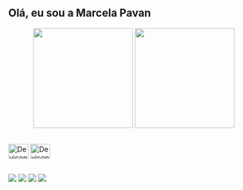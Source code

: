 ## Olá, eu sou a Marcela Pavan
  
<div align="center">
  <img height="200" src="https://github-readme-stats.vercel.app/api?username=mpontespavan&show_icons=true&theme=tokyonight" />
  <img height="200" src="https://github-readme-stats.vercel.app/api/top-langs/?username=mpontespavan&layout=compact&theme=tokyonight" />
</div>

##

 <div style="display: inline-block">
  <img align="center" alt="Devicon-RStudio" height="30" width="40" src="https://cdn.jsdelivr.net/gh/devicons/devicon@latest/icons/rstudio/rstudio-original.svg">
  <img align="center" alt="Devicon-Linux" height="30" width="40" src="https://cdn.jsdelivr.net/gh/devicons/devicon@latest/icons/linux/linux-original.svg">
</div>

##

<div style="display: inline-block"
div> 
  <a href="https://www.instagram.com/mart_celha/" target="_blank"><img src="https://img.shields.io/badge/-Instagram-%23E4405F?style=for-the-badge&logo=instagram&logoColor=white" target="_blank"></a>
 <a href="https://discordapp.com/users/martcela_87245" target="_blank"><img src="https://img.shields.io/badge/Discord-7289DA?style=for-the-badge&logo=discord&logoColor=white" target="_blank"></a> 
  <a href = "mailto:mpontespavan@outlook.com"><img src="https://img.shields.io/badge/-Gmail-%23333?style=for-the-badge&logo=gmail&logoColor=white" target="_blank"></a>
  <a href="https://www.linkedin.com/in/marcela-pontes-pavan-678689215/" target="_blank"><img src="https://img.shields.io/badge/-LinkedIn-%230077B5?style=for-the-badge&logo=linkedin&logoColor=white" target="_blank"></a> 
  
